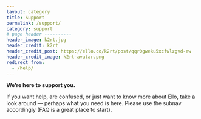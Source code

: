```yaml
---
layout: category
title: Support
permalink: /support/
category: support
# page header ----------
header_image: k2rt.jpg
header_credit: k2rt
header_credit_post: https://ello.co/k2rt/post/qqr0gweku5xcfwlzgvd-ew
header_credit_image: k2rt-avatar.png
redirect_from:
  - /help/
---
```


**We’re here to support you.**

If you want help, are confused, or just want to know more about Ello, take a look around — perhaps what you need is here. Please use the subnav accordingly (FAQ is a great place to start).

